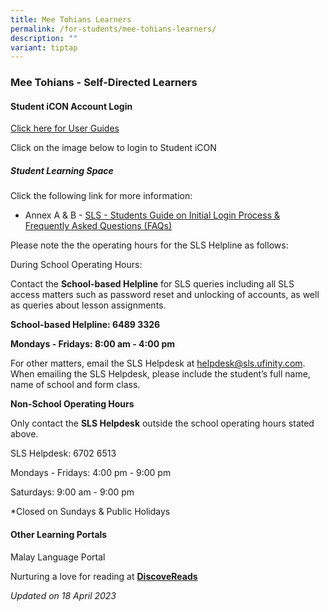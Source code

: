 ```yaml
---
title: Mee Tohians Learners
permalink: /for-students/mee-tohians-learners/
description: ""
variant: tiptap
---
```

<h3>Mee Tohians - Self-Directed Learners</h3>
<h4>Student iCON Account Login</h4>
<p><a href="https://meetohschool.padlet.org/MTSPDdept/Parentkitforicon" rel="noopener noreferrer nofollow" target="_blank">Click here for User Guides</a>&nbsp;</p>
<p>Click on the image below to login to Student iCON</p>
<p></p>
<h5>Student Learning Space</h5>
<p></p>
<p>Click the following link for more information:</p>
<ul data-tight="true" class="tight">
<li>
<p>Annex A &amp; B -&nbsp;<a href="/files/slsmtsannex.pdf" rel="noopener noreferrer nofollow" target="_blank">SLS - Students Guide on Initial Login Process &amp; Frequently Asked Questions (FAQs)</a>
</p>
</li>
</ul>
<p>Please note the the operating hours for the SLS Helpline as follows:</p>
<p>During School Operating Hours:</p>
<p>Contact the&nbsp;<strong>School-based Helpline</strong>&nbsp;for SLS queries
including all SLS access matters such as password reset and unlocking of
accounts, as well as queries about lesson assignments.</p>
<p><strong>School-based Helpline: 6489 3326</strong>
</p>
<p><strong>Mondays - Fridays: 8:00 am - 4:00 pm</strong>
</p>
<p>For other matters, email the SLS Helpdesk at&nbsp;<a href="mailto:helpdesk@sls.ufinity.com" rel="noopener noreferrer nofollow" target="_blank">helpdesk@sls.ufinity.com</a>. When
emailing the SLS Helpdesk, please include the student’s full name, name
of school and form class.</p>
<p><strong>Non-School Operating Hours</strong>
</p>
<p>Only contact the&nbsp;<strong>SLS Helpdesk</strong>&nbsp;outside the school
operating hours stated above.</p>
<p>SLS Helpdesk: 6702 6513</p>
<p>Mondays - Fridays: 4:00 pm - 9:00 pm</p>
<p>Saturdays: 9:00 am - 9:00 pm</p>
<p>*Closed on Sundays &amp; Public Holidays</p>
<h4>Other Learning Portals</h4>
<p></p>
<p></p>
<p>Malay Language Portal</p>
<p></p>
<p>Nurturing a love for reading at <strong><a href="https://childrenandteens.nlb.gov.sg/" rel="noopener noreferrer nofollow" target="_blank">DiscoveReads</a></strong>
</p>
<p></p>
<p><em>Updated on 18 April 2023</em>
</p>
